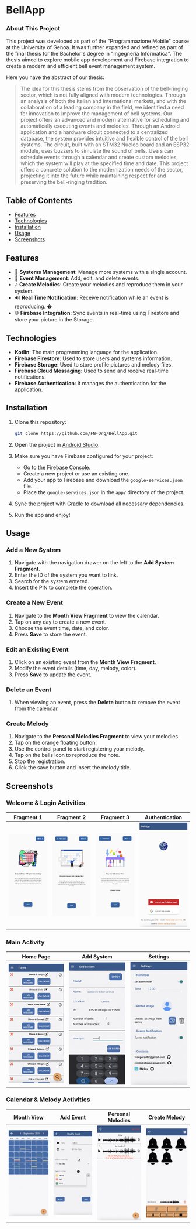# BellApp

### About This Project

This project was developed as part of the "Programmazione Mobile" course at the University of Genoa. It was further expanded and refined as part of the final thesis for the Bachelor's degree in "Ingegneria Informatica". The thesis aimed to explore mobile app development and Firebase integration to create a modern and efficient bell event management system.

Here you have the abstract of our thesis:

> The idea for this thesis stems from the observation of the bell-ringing sector, which is not fully aligned with modern technologies. 
Through an analysis of both the Italian and international markets, and with the collaboration of a leading company in the field, we identified a need for innovation to improve the management of bell systems.
Our project offers an advanced and modern alternative for scheduling and automatically executing events and melodies. Through an Android application and a hardware circuit connected to a centralized database, the system provides intuitive and flexible control of the bell systems. The circuit, built with an STM32 Nucleo board and an ESP32 module, uses buzzers to simulate the sound of bells. Users can schedule events through a calendar and create custom melodies, which the system will play at the specified time and date.
This project offers a concrete solution to the modernization needs of the sector, projecting it into the future while maintaining respect for and preserving the bell-ringing tradition.

## Table of Contents
- [Features](#features)
- [Technologies](#technologies)
- [Installation](#installation)
- [Usage](#usage)
- [Screenshots](#screenshots)

## Features
- 🔔 **Systems Management**: Manage more systems with a single account.
- 📅 **Event Management**: Add, edit, and delete events.
- 🎶 **Create Melodies**: Create your melodies and reproduce them in your system.
- 🔊 **Real Time Notification**: Receive notification while an event is reproducing. �
- 🌐 **Firebase Integration**: Sync events in real-time using Firestore and store your picture in the Storage.

## Technologies
- **Kotlin**: The main programming language for the application.
- **Firebase Firestore**: Used to store users and systems information.
- **Firebase Storage**: Used to store profile pictures and melody files.
- **Firebase Cloud Messaging**: Used to send and receive real-time notifications.
- **Firebase Authentication**: It manages the authentication for the application.

## Installation

1. Clone this repository:
    ```bash
    git clone https://github.com/FN-Org/BellApp.git
    ```

2. Open the project in [Android Studio](https://developer.android.com/studio).

3. Make sure you have Firebase configured for your project:
    - Go to the [Firebase Console](https://console.firebase.google.com/).
    - Create a new project or use an existing one.
    - Add your app to Firebase and download the `google-services.json` file.
    - Place the `google-services.json` in the `app/` directory of the project.

4. Sync the project with Gradle to download all necessary dependencies.

5. Run the app and enjoy!

## Usage

### Add a New System
1. Navigate with the navigation drawer on the left to the **Add System Fragment**.
2. Enter the ID of the system you want to link.
3. Search for the system entered.
4. Insert the PIN to complete the operation.

### Create a New Event
1. Navigate to the **Month View Fragment** to view the calendar.
2. Tap on any day to create a new event.
3. Choose the event time, date, and color.
4. Press **Save** to store the event.

### Edit an Existing Event
1. Click on an existing event from the **Month View Fragment**.
2. Modify the event details (time, day, melody, color).
3. Press **Save** to update the event.

### Delete an Event
1. When viewing an event, press the **Delete** button to remove the event from the calendar.

### Create Melody
1. Navigate to the **Personal Melodies Fragment** to view your melodies.
2. Tap on the orange floating button.
3. Use the control panel to start registering your melody.
4. Tap on the bells icon to reproduce the note.
5. Stop the registration.
6. Click the save button and insert the melody title.

## Screenshots
### Welcome & Login Activities
| Fragment 1 | Fragment 2 | Fragment 3 | Authentication |
|----------------|-----------------|---------------|----------------|
| <img src="screenshots/Fragment 1.jpg" width="200"> | <img src="screenshots/Fragment 2.jpg" width="200"> | <img src="screenshots/Fragment 3.jpg" width="200"> | <img src="screenshots/Authentication.png" width="200"> |

### Main Activity
| Home Page | Add System | Settings |
|----------------|-----------------|---------------|
| <img src="screenshots/HomePage.png" width="200"> | <img src="screenshots/AddSys.png" width="200"> | <img src="screenshots/Settings.png" width="200"> |

### Calendar & Melody Activities
| Month View | Add Event | Personal Melodies | Create Melody |
|----------------|-----------------|-----------------|---------------|
| <img src="screenshots/MonthView.png" width="200"> | <img src="screenshots/AddEvent.png" width="200"> | <img src="screenshots/PersonalMelodies.png" width="200"> | <img src="screenshots/CreateMelody.png" width="200"> |

